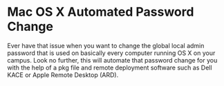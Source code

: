 # Mac OS X Automated Password Change
Ever have that issue when you want to change the global local admin password that is used on basically every computer running OS X on your campus. Look no further, this will automate that password change for you with the help of a pkg file and remote deployment software such as Dell KACE or Apple Remote Desktop (ARD).
